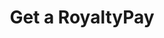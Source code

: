 ---
title: Get a RoyaltyPay
excerpt: Retrieve a RoyaltyPay
api:
  file: temp_swagger.json
  operationId: get_api-v3-royalties-payments-royaltypayid
hidden: false
---
